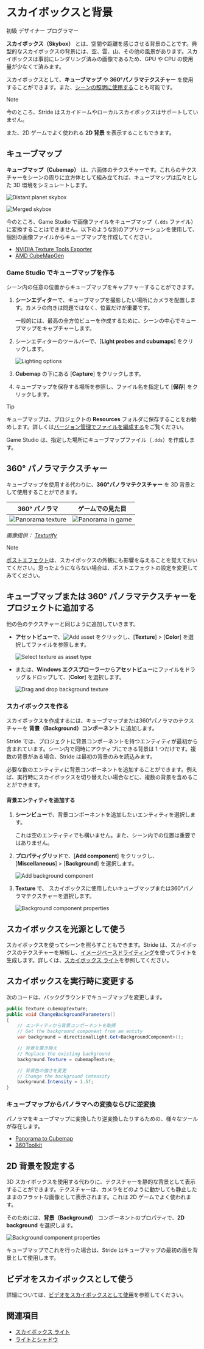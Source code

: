 # スカイボックスと背景
<!--
# Skyboxes and backgrounds
-->

<span class="badge text-bg-primary">初級</span>
<span class="badge text-bg-success">デザイナー</span>
<span class="badge text-bg-success">プログラマー</span>
<!--
<span class="badge text-bg-primary">Beginner</span>
<span class="badge text-bg-success">Designer</span>
<span class="badge text-bg-success">Programmer</span>
-->

**スカイボックス（Skybox）** とは、空間や距離を感じさせる背景のことです。典型的なスカイボックスの背景には、空、雲、山、その他の風景があります。スカイボックスは事前にレンダリング済みの画像であるため、GPU や CPU の使用量が少なくて済みます。
<!--
**Skyboxes** are backgrounds that create the illusion of space and distance. Typical skybox backgrounds include skies, clouds, mountains, and other scenery. As skyboxes are prerendered, they require little GPU and CPU.
-->

スカイボックスとして、**キューブマップ** や **360°パノラマテクスチャー** を使用することができます。また、[シーンの照明に使用する](../lights-and-shadows/skybox-lights.md)ことも可能です。
<!--
You can use **cubemaps** or **360° panoramic textures** as skyboxes. You can also [use them to light the scene](../lights-and-shadows/skybox-lights.md).
-->

> [!Note]
> 今のところ、Stride はスカイドームやローカルスカイボックスはサポートしていません。

<!--
> [!Note]
> Currently, Stride doesn't support skydomes or local skyboxes.
-->

また、2D ゲームでよく使われる **2D 背景** を表示することもできます。
<!--
Alternatively, you can display a **2D background**, which is often useful for 2D games.
-->

## キューブマップ
<!--
## Cubemaps
-->

**キューブマップ（Cubemap）** は、六面体のテクスチャーです。これらのテクスチャーをシーンの周りに立方体として組み立てれば、キューブマップは広々とした 3D 環境をシミュレートします。
<!--
A **cubemap** is a six-sided texture. When these textures are assembled in a cube around the scene, the cubemap simulates spacious 3D surroundings.
-->

![Distant planet skybox](media/cubemap-cross.jpg)

![Merged skybox](media/skybox-assembled.jpg)

今のところ、Game Studio で画像ファイルをキューブマップ（`.dds` ファイル）に変換することはできません。以下のような別のアプリケーションを使用して、個別の画像ファイルからキューブマップを作成してください。
<!--
Currently, Game Studio can't convert image files to cubemaps (`.dds` files). Use another application to create a cubemap from separate image files, such as:
-->

* [NVIDIA Texture Tools Exporter](https://developer.nvidia.com/nvidia-texture-tools-exporter)
* [AMD CubeMapGen](https://gpuopen.com/archived/cubemapgen/)

<!--
* [Nvidia conversion tool](https://developer.nvidia.com/nvidia-texture-tools-adobe-photoshop)
* [ATI conversion tool](http://developer.amd.com/tools-and-sdks/archive/games-cgi/cubemapgen)
-->

### Game Studio でキューブマップを作る
<!--
### Create a cubemap in Game Studio
-->

シーン内の任意の位置からキューブマップをキャプチャーすることができます。
<!--
You can capture a cubemap from a position in your scene.
-->

1. **シーンエディター**で、キューブマップを撮影したい場所にカメラを配置します。カメラの向きは問題ではなく、位置だけが重要です。

    一般的には、最高の全方位ビューを作成するために、シーンの中心でキューブマップをキャプチャーします。

2. シーンエディターのツールバーで、[**Light probes and cubumaps**] をクリックします。

    ![Lighting options](../lights-and-shadows/media/lighting-options-menu.png)

3. **Cubemap** の下にある [**Capture**] をクリックします。

4. キューブマップを保存する場所を参照し、ファイル名を指定して [**保存**] をクリックします。

<!--
1. In the **scene editor**, position the camera at the point where you want to capture the cubemap. The direction the camera faces doesn't matter, only the position.

    Typically, you should capture cubemaps at the center of your scene to create the best all-round view.

2. In the scene editor toolbar, open the **Lighting options** menu.

    ![Lighting options](../lights-and-shadows/media/lighting-options-menu.png)

3. Under **Cubemap**, click **Generate**.

4. Browse to the location on disk you want to save the cubemap, specify a name, and click **Save**.
-->

>[!Tip]
>キューブマップは、プロジェクトの **Resources** フォルダに保存することをお勧めします。詳しくは[バージョン管理でファイルを編成する](../../files-and-folders/version-control.md)をご覧ください。

<!--
>[!Tip]
>We recommend you save the cubemap in your project **Resources** folder. For more information, see [Organize your files in version control](../../files-and-folders/version-control.md).
-->

Game Studio は、指定した場所にキューブマップファイル（`.dds`）を作成します。
<!--
Game Studio creates a cubemap `.dds` file in the location you specified.
-->

## 360° パノラマテクスチャー
<!--
## 360° panoramic textures
-->

キューブマップを使用する代わりに、**360°パノラマテクスチャー** を 3D 背景として使用することができます。
<!--
Instead of using a cubemap, you can use a **360° panoramic texture** as a 3D background.
-->

| 360° パノラマ   | ゲームでの見た目
|----------------|-------------
| ![Panorama texture](media/MyPanorama.jpg)  | ![Panorama in game](media/panorama-in-game.jpg)

*画像提供： [Texturify](http://texturify.com)*

<!--
| 360° panorama  | Appearance in game
|----------------|-------------
| ![Panorama texture](media/MyPanorama.jpg)  | ![Panorama in game](media/panorama-in-game.jpg)
*Image courtesy of [Texturify](http://texturify.com)*
-->

>[!Note]
>[ポストエフェクト](../post-effects/index.md)は、スカイボックスの外観にも影響を与えることを覚えておいてください。思ったようにならない場合は、ポストエフェクトの設定を変更してみてください。

<!--
>[!Note]
>Remember that [post effects](../post-effects/index.md) affect the appearance of your skybox. If it doesn't look how you expect, try changing your post effect settings.
-->

## キューブマップまたは 360° パノラマテクスチャーをプロジェクトに追加する
<!--
## Add a cubemap or 360° panoramic texture to the project
-->

他の色のテクスチャーと同じように追加していきます。
<!--
You add these like other color textures.
-->

* **アセットビュー**で、![Add asset](../lights-and-shadows/media/engine-skybox-add-new-asset-button.png) をクリックし、[**Texture**] > [**Color**] を選択してファイルを参照します。

    ![Select texture as asset type](media/engine-skybox-select-asset-type.png)

* または、**Windows エクスプローラー**から**アセットビュー**にファイルをドラッグ＆ドロップして、[**Color**] を選択します。

    ![Drag and drop background texture](media/drag-texture.gif)

<!--
* In the **Asset View**, click ![Add asset](../lights-and-shadows/media/engine-skybox-add-new-asset-button.png), select **Textures** > **Color texture**, and browse to the file.

    ![Select texture as asset type](media/engine-skybox-select-asset-type.png)

* Alternatively, drag and drop the file from **Windows Explorer** to the **Asset View**, then select **Color texture**.

    ![Drag and drop background texture](media/drag-texture.gif)
-->

### スカイボックスを作る
<!--
### Create a skybox
-->

スカイボックスを作成するには、キューブマップまたは360°パノラマのテクスチャーを **背景（Background）コンポーネント** に追加します。
<!--
To create a skybox, add a cubemap or 360° panoramic texture to a **background component**.
-->

Stride では、プロジェクトに背景コンポーネントを持つエンティティが最初から含まれています。シーン内で同時にアクティブにできる背景は 1 つだけです。複数の背景がある場合、Stride は最初の背景のみを読込みます。
<!--
Stride includes an entity with a background component in the project by default. Only one background can be active in a scene at a time. If there are multiple backgrounds, Stride only loads the first.
-->

必要な数のエンティティに背景コンポーネントを追加することができます。例えば、実行時にスカイボックスを切り替えたい場合などに、複数の背景を含めることができます。
<!--
You can add background components to as many entities as you need. You might want to include more than one background, for example, if you want to switch skyboxes at runtime.
-->

#### 背景エンティティを追加する
<!--
#### Add a background entity
-->

1. **シーンビュー**で、背景コンポーネントを追加したいエンティティを選択します。

    これは空のエンティティでも構いません。また、シーン内での位置は重要ではありません。

2. **プロパティグリッド**で、[**Add component**] をクリックし、[**Miscellaneous**] > [**Background**] を選択します。

    ![Add background component](media/engine-skybox-add-background-component.png)

3. **Texture** で、 スカイボックスに使用したいキューブマップまたは360°パノラマテクスチャーを選択します。
 
    ![Background component properties](media/engine-skybox-background-component-properties.png)

<!--
1. In the **Scene view**, select the entity you want to add the component to.

    This can be an empty entity. Its position in the scene doesn't matter.

2. In the **Property Grid** (on the right by default), click **Add component** and select **Background**.

    ![Add background component](media/engine-skybox-add-background-component.png)

3. Under **Texture**, select the cubemap or 360° panoramic texture you want to use in the skybox.

    ![Background component properties](media/engine-skybox-background-component-properties.png)
-->

## スカイボックスを光源として使う
<!--
## Use a skybox as a light source
-->

スカイボックスを使ってシーンを照らすこともできます。Stride は、スカイボックスのテクスチャーを解析し、[イメージベースドライティング](https://ja.wikipedia.org/wiki/%E3%82%A4%E3%83%A1%E3%83%BC%E3%82%B8%E3%83%99%E3%83%BC%E3%82%B9%E3%83%89%E3%83%A9%E3%82%A4%E3%83%86%E3%82%A3%E3%83%B3%E3%82%B0)を使ってライトを生成します。詳しくは、[スカイボックス ライト](../lights-and-shadows/skybox-lights.md)を参照してください。
<!--
You can use a skybox to light the scene. Stride analyzes the skybox texture and generates lighting using [image-based lighting (Wikipedia)](https://en.wikipedia.org/wiki/Image-based_lighting). For more information, see [Skybox lights](../lights-and-shadows/skybox-lights.md).
-->

## スカイボックスを実行時に変更する
<!--
## Change the skybox at runtime
-->

次のコードは、バックグラウンドでキューブマップを変更します。
<!--
The following code changes the cubemap in a background:
-->

```cs
public Texture cubemapTexture;
public void ChangeBackgroundParameters()
{
    // エンティティから背景コンポーネントを取得
    // Get the background component from an entity
	var background = directionalLight.Get<BackgroundComponent>();

    // 背景を置き換え
	// Replace the existing background
	background.Texture = cubemapTexture;

    // 背景色の強さを変更
	// Change the background intensity
	background.Intensity = 1.5f;
}
```

### キューブマップからパノラマへの変換ならびに逆変換
<!--
### Convert cubemaps to panoramas and vice versa
-->

パノラマをキューブマップに変換したり逆変換したりするための、様々なツールが存在します。
<!--
Various tools exist to convert a panoramas to cubemaps and vice versa, including: 
-->

- [Panorama to Cubemap](https://jaxry.github.io/panorama-to-cubemap/)
- [360Toolkit](https://360toolkit.co/)

<!--
- [Panorama Converter](http://gonchar.me/blog/goncharposts/2150)  
- [Panorama to Cubemap](https://jaxry.github.io/panorama-to-cubemap/)
- [Convert Cubemap to Equirectangular](https://www.360toolkit.co/convert-cubemap-to-spherical-equirectangular.html)
-->

## 2D 背景を設定する
<!--
## Set a 2D background
-->

3D スカイボックスを使用する代わりに、テクスチャーを静的な背景として表示することができます。テクスチャーは、カメラをどのように動かしても静止したままのフラットな画像として表示されます。これは 2D ゲームでよく使われます。
<!--
Instead of using a 3D skybox, you can display the texture as a static background. This displays the texture as a flat image that stays static no matter how you move the camera. This is often useful for 2D games.
-->

そのためには、**背景（Background）** コンポーネントのプロパティで、**2D background** を選択します。
<!--
To do this, in the **Background** component properties, select **2D background**.
-->

![Background component properties](media/is-2d.png)

キューブマップでこれを行った場合は、Stride はキューブマップの最初の面を背景として使用します。
<!--
If you enable this with a cubemap, Stride uses the first face of the cubemap as the background.
-->

## ビデオをスカイボックスとして使う
<!--
## Use a video as a skybox
-->

詳細については、[ビデオをスカイボックスとして使用](../../video/use-a-video-as-a-skybox.md)を参照してください。
<!--
For details, see [Videos - Use a video as a skybox](../../video/use-a-video-as-a-skybox.md).
-->

## 関連項目
<!--
## See also
-->

* [スカイボックス ライト](../lights-and-shadows/skybox-lights.md)
* [ライトとシャドウ](../lights-and-shadows/index.md)

<!--
* [Skybox lights](../lights-and-shadows/skybox-lights.md)
* [Lights and shadows](../lights-and-shadows/index.md)
-->
